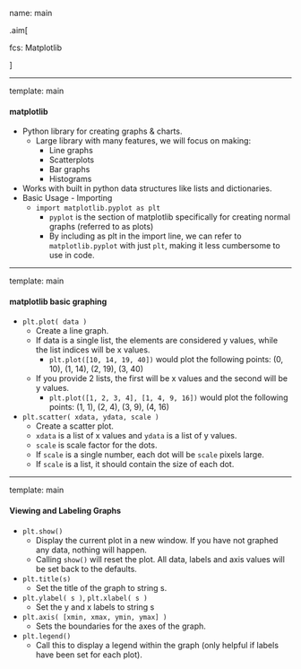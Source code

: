 name: main

.aim[<div>
  fcs: Matplotlib
  </div>]

---
template: main
#### matplotlib
- Python library for creating graphs & charts.
  - Large library with many features, we will focus on making:
    - Line graphs
    - Scatterplots
    - Bar graphs
    - Histograms
- Works with built in python data structures like lists and dictionaries.
- Basic Usage - Importing
  - `import matplotlib.pyplot as plt`
    - `pyplot` is the section of matplotlib specifically for creating normal graphs (referred to as plots)
    - By including as plt in the import line, we can refer to `matplotlib.pyplot` with just `plt`, making it less cumbersome to use in code.

---
template: main

#### matplotlib basic graphing
- `plt.plot( data )`
  - Create a line graph.
  - If data is a single list, the elements are considered y values, while the list indices will be x values.
    - `plt.plot([10, 14, 19, 40])` would plot the following points: (0, 10), (1, 14),  (2, 19), (3, 40)
  - If you provide 2 lists, the first will be x values and the second will be y values.
    - `plt.plot([1, 2, 3, 4], [1, 4, 9, 16])` would plot the following points: (1, 1), (2, 4), (3, 9), (4, 16)
- `plt.scatter( xdata, ydata, scale )`
  - Create a scatter plot.
  - `xdata` is a list of x values and `ydata` is a list of y values.
  - `scale` is scale factor for the dots.
  - If `scale` is a single number, each dot will be `scale` pixels large.
  - If `scale` is a list, it should contain the size of each dot.


---
template: main
#### Viewing and Labeling Graphs

- `plt.show()`
  - Display the current plot in a new window. If you have not graphed any data, nothing will happen.
  - Calling `show()` will reset the plot. All data, labels and axis values will be set back to the defaults.
- `plt.title(s)`
  - Set the title of the graph to string s.
- `plt.ylabel( s )`, `plt.xlabel( s )`
    - Set the y and x labels to string s
- `plt.axis( [xmin, xmax, ymin, ymax] )`
  - Sets the boundaries for the axes of the graph.
- `plt.legend()`
  - Call this to display a legend within the graph (only helpful if labels have been set for each plot).
